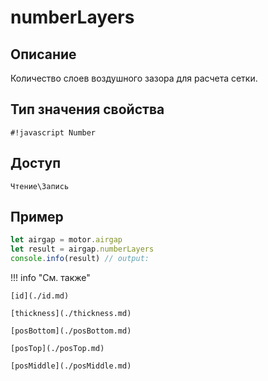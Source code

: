 # numberLayers

## Описание
Количество слоев воздушного зазора для расчета сетки.

## Тип значения свойства
`#!javascript Number`

## Доступ
`Чтение\Запись`

## Пример
```javascript linenums="1"
let airgap = motor.airgap
let result = airgap.numberLayers
console.info(result) // output:
```

!!! info "См. также"

    [id](./id.md)

    [thickness](./thickness.md)

    [posBottom](./posBottom.md)

    [posTop](./posTop.md)

    [posMiddle](./posMiddle.md)

